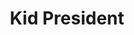 ---
pid: RS85
title: Kid President
location_transcription: W. Philly Promise Zone
zipcode: '19143'
outside_phl: 
neighborhood: University City
age: '25'
age_range: 20-29
instagram: 
image_file_name: RS_85.jpg
proposal_transcription: 'Kid president: youth engagement in civic life & empowerment'
topic: Politics,Uplifting,Youth
topic_summary: 0, 0, 0
type: Other No Form
keywords_other: 
credit: Rosie Mae
image_labels: 
twitter: 
facebook: 
permalink: "/monuments/rs85/"
layout: item-page
---